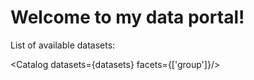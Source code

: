 # Welcome to my data portal!

List of available datasets:

<Catalog datasets={datasets} facets={['group']}/>
